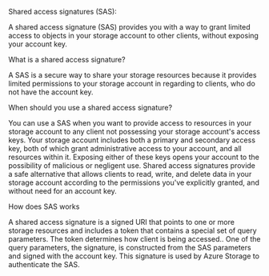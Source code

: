 Shared access signatures (SAS):

A shared access signature (SAS) provides you with a way to grant limited access to objects in your storage account to other clients, without exposing your account key.

What is a shared access signature?

A SAS is a secure way to share your storage resources because it provides limited permissions to your storage account in regarding to clients, who do not have the account key.

When should you use a shared access signature?

You can use a SAS when you want to provide access to resources in your storage account to any client not possessing your storage account's access keys. Your storage account includes both a primary and secondary access key, both of which grant administrative access to your account, and all resources within it. Exposing either of these keys opens your account to the possibility of malicious or negligent use. Shared access signatures provide a safe alternative that allows clients to read, write, and delete data in your storage account according to the permissions you've explicitly granted, and without need for an account key.

How does SAS works

A shared access signature is a signed URI that points to one or more storage resources and includes a token that contains a special set of query parameters. The token determines how client is being accessed.. One of the query parameters, the signature, is constructed from the SAS parameters and signed with the account key. This signature is used by Azure Storage to authenticate the SAS.

